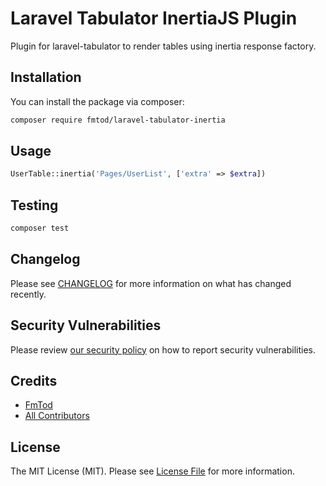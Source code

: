 # Laravel Tabulator InertiaJS Plugin

Plugin for laravel-tabulator to render tables using inertia response factory.

## Installation

You can install the package via composer:

```bash
composer require fmtod/laravel-tabulator-inertia
```

## Usage

```php
UserTable::inertia('Pages/UserList', ['extra' => $extra])
```

## Testing

```bash
composer test
```

## Changelog

Please see [CHANGELOG](CHANGELOG.md) for more information on what has changed recently.

## Security Vulnerabilities

Please review [our security policy](../../security/policy) on how to report security vulnerabilities.

## Credits

- [FmTod](https://github.com/FmTod)
- [All Contributors](../../contributors)

## License

The MIT License (MIT). Please see [License File](LICENSE.md) for more information.

